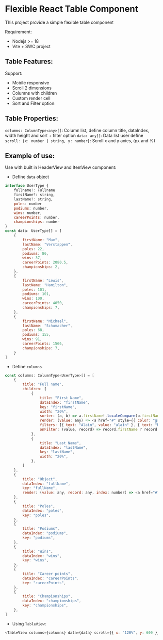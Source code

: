 # Flexible React Table Component

This project provide a simple flexible table component

Requirement:

-   Nodejs >= 18
-   Vite + SWC project

## Table Features:

Support:

-   Mobile responsive
-   Scroll 2 dimensions
-   Columns with children
-   Custom render cell
-   Sort and Filter option

## Table Properties:

`columns: ColumnType<any>[]`: Column list, define column title, dataIndex, width height and sort + filter option
`data: any[]`: Data list user define  
`scroll: {x: number | string, y: number}`: Scroll x and y axies, (px and %)

## Example of use:

Use with built in HeaderView and ItemView component:

-   Define `data` object

```js
interface UserType {
    fullname?: Fullname
    firstName?: string,
    lastName?: string,
    poles: number
    podiums: number,
    wins: number,
    careerPoints: number,
    championships: number
}
const data: UserType[] = [
    {
        firstName: "Max",
        lastName: "Verstappen",
        poles: 22,
        podiums: 80,
        wins: 37,
        careerPoints: 2080.5,
        championships: 2,
    },
    {
        firstName: "Lewis",
        lastName: "Hamilton",
        poles: 101,
        podiums: 101,
        wins: 100,
        careerPoints: 4050,
        championships: 7,
    },
    {
        firstName: "Michael",
        lastName: "Schumacher",
        poles: 68,
        podiums: 155,
        wins: 91,
        careerPoints: 1566,
        championships: 7,
    }
]

```

-   Define `columns`

```js
const columns: ColumnType<UserType>[] = [
    {
        title: "Full name",
        children: [
            {
                title: "First Name",
                dataIndex: "firstName",
                key: "firstName",
                width: "20%",
                sorter: (a, b) => a.firstName!.localeCompare(b.firstName!),
                render: (value: any) => <a href="#" style={{ color: "green" }}>{value}</a>,
                filters: [{ text: "Alain", value: "alain" }, { text: "Max", value: "max" }],
                onFilter: (value, record) => record.firstName ? record.firstName.toLowerCase().includes(value.toLowerCase()) : false
            },
            {
                title: "Last Name",
                dataIndex: "lastName",
                key: "lastName",
                width: "20%",
            },
        ]
    },
    {
        title: "Object",
        dataIndex: "fullName",
        key: "fullName",
        render: (value: any, record: any, index: number) => <a href="#">{record.firstName}/{record.lastName}/{typeof value}</a>
    },
    {
        title: "Poles",
        dataIndex: "poles",
        key: "poles",
    },
    {
        title: "Podiums",
        dataIndex: "podiums",
        key: "podiums",
    },
    {
        title: "Wins",
        dataIndex: "wins",
        key: "wins",
    },
    {
        title: "Career points",
        dataIndex: "careerPoints",
        key: "careerPoints",
    },
    {
        title: "Championships",
        dataIndex: "championships",
        key: "championships",
    },
]
```

-   Using `TableView`:

```js
<TableView columns={columns} data={data} scroll={{ x: "120%", y: 600 }} />
```
